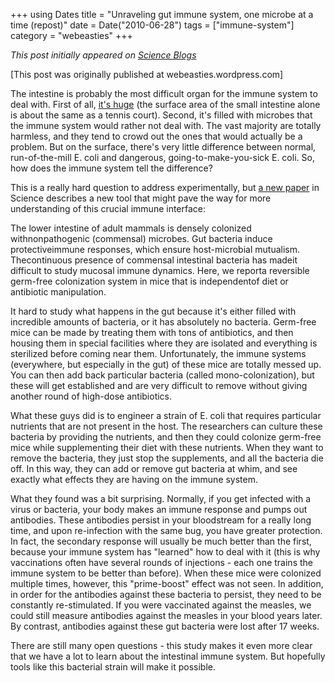 +++
using Dates
title = "Unraveling gut immune system, one microbe at a time (repost)"
date = Date("2010-06-28")
tags = ["immune-system"]
category = "webeasties"
+++

_This post initially appeared on [Science Blogs](http://scienceblogs.com/webeasties)_

[This post was originally published at webeasties.wordpress.com]

The intestine is probably the most difficult organ for the immune system to deal with. First of all, [it's huge](http://en.wikipedia.org/wiki/Small_intestine#Size_and_divisions) (the surface area of the small intestine alone is about the same as a tennis court). Second, it's filled with microbes that the immune system would rather not deal with. The vast majority are totally harmless, and they tend to crowd out the ones that would actually be a problem. But on the surface, there's very little difference between normal, run-of-the-mill E. coli and dangerous, going-to-make-you-sick E. coli. So, how does the immune system tell the difference?

This is a really hard question to address experimentally, but [a new paper](http://www.sciencemag.org/cgi/content/abstract/328/5986/1705) in Science describes a new tool that might pave the way for more understanding of this crucial immune interface:

The lower intestine of adult mammals is densely colonized withnonpathogenic (commensal) microbes. Gut bacteria induce protectiveimmune responses, which ensure host-microbial mutualism. Thecontinuous presence of commensal intestinal bacteria has madeit difficult to study mucosal immune dynamics. Here, we reporta reversible germ-free colonization system in mice that is independentof diet or antibiotic manipulation.

It hard to study what happens in the gut because it's either filled with incredible amounts of bacteria, or it has absolutely no bacteria. Germ-free mice can be made by treating them with tons of antibiotics, and then housing them in special facilities where they are isolated and everything is sterilized before coming near them. Unfortunately, the immune systems (everywhere, but especially in the gut) of these mice are totally messed up. You can then add back particular bacteria (called mono-colonization), but these will get established and are very difficult to remove without giving another round of high-dose antibiotics.

What these guys did is to engineer a strain of E. coli that requires particular nutrients that are not present in the host. The researchers can culture these bacteria by providing the nutrients, and then they could colonize germ-free mice while supplementing their diet with these nutrients. When they want to remove the bacteria, they just stop the supplements, and all the bacteria die off. In this way, they can add or remove gut bacteria at whim, and see exactly what effects they are having on the immune system.

What they found was a bit surprising. Normally, if you get infected with a virus or bacteria, your body makes an immune response and pumps out antibodies. These antibodies persist in your bloodstream for a really long time, and upon re-infection with the same bug, you have greater protection. In fact, the secondary response will usually be much better than the first, because your immune system has "learned" how to deal with it (this is why vaccinations often have several rounds of injections - each one trains the immune system to be better than before). When these mice were colonized multiple times, however, this "prime-boost" effect was not seen. In addition, in order for the antibodies against these bacteria to persist, they need to be constantly re-stimulated. If you were vaccinated against the measles, we could still measure antibodies against the measles in your blood years later. By contrast, antibodies against these gut bacteria were lost after 17 weeks.

There are still many open questions - this study makes it even more clear that we have a lot to learn about the intestinal immune system. But hopefully tools like this bacterial strain will make it possible.

      
  
